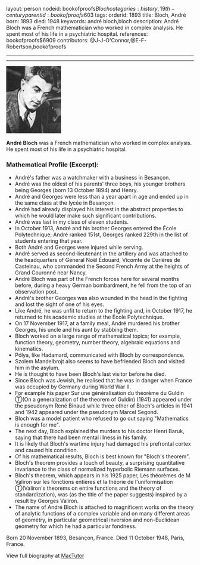 layout: person
nodeid: bookofproofs$Bloch
categories: history,19th-century
parentid: bookofproofs$603
tags: 
orderid: 1893
title: Bloch, André
born: 1893
died: 1948
keywords: andré bloch,bloch
description: André Bloch was a French mathematician who worked in complex analysis. He spent most of his life in a psychiatric hospital.
references: bookofproofs$6909
contributors: @J-J-O'Connor,@E-F-Robertson,bookofproofs

---



---

![Bloch.jpg](https://github.com/bookofproofs/bookofproofs.github.io/blob/main/_sources/_assets/images/portraits/Bloch.jpg?raw=true)

**André Bloch**  was a French mathematician who worked in complex analysis. He spent most of his life in a psychiatric hospital.

### Mathematical Profile (Excerpt):
* André's father was a watchmaker with a business in Besançon.
* André was the oldest of his parents' three boys, his younger brothers being Georges (born 13 October 1894) and Henry.
* André and Georges were less than a year apart in age and ended up in the same class at the lycée in Besançon.
* André had already displayed his interest in the abstract properties to which he would later make such significant contributions.
* André was last in my class of eleven students.
* In October 1913, André and his brother Georges entered the École Polytechnique; André ranked 151st, Georges ranked 229th  in the list of students entering that year.
* Both André and Georges were injured while serving.
* André served as second-lieutenant in the artillery and was attached to the headquarters of General Noël Édouard, Vicomte de Curières de Castelnau, who commanded the Second French Army at the heights of Grand Couronné near Nancy.
* André Bloch was part of the French forces here for several months before, during a heavy German bombardment, he fell from the top of an observation post.
* André's brother Georges was also wounded in the head in the fighting and lost the sight of one of his eyes.
* Like André, he was unfit to return to the fighting and, in October 1917, he returned to his academic studies at the École Polytechnique.
* On 17 November 1917, at a family meal, André murdered his brother Georges, his uncle and his aunt by stabbing them.
* Bloch worked on a large range of mathematical topics; for example, function theory, geometry, number theory, algebraic equations and kinematics.
* Pólya, like Hadamard, communicated with Bloch by correspondence.
* Szolem Mandelbrojt also seems to have befriended Bloch and visited him in the asylum.
* He is thought to have been Bloch's last visitor before he died.
* Since Bloch was Jewish, he realised that he was in danger when France was occupied by Germany during World War II.
* For example his paper Sur une généralisation du théorème du Guldin Ⓣ(On a generalization of the theorem of Guldin) (1941) appeared under the pseudonym René Binaud while three other of Bloch's articles in 1941 and 1942 appeared under the pseudonym Marcel Segond.
* Bloch was a model patient who refused to go out saying "Mathematics is enough for me".
* The next day, Bloch explained the murders to his doctor Henri Baruk, saying that there had been mental illness in his family.
* It is likely that Bloch's wartime injury had damaged his prefrontal cortex and caused his condition.
* Of his mathematical results, Bloch is best known for "Bloch's theorem".
* Bloch's theorem provides a touch of beauty, a surprising quantitative invariance to the class of normalized hyperbolic Riemann surfaces.
* Bloch's theorem, which appears in his 1925 paper, Les théorèmes de M Valiron sur les fonctions entières et la théorie de l'uniformisation Ⓣ(Valiron's theorems on entire functions and the theory of standardization), was (as the title of the paper suggests) inspired by a result by Georges Valiron.
* The name of André Bloch is attached to magnificent works on the theory of analytic functions of a complex variable and on many different areas of geometry, in particular geometrical inversion and non-Euclidean geometry for which he had a particular fondness.

Born 20 November 1893, Besançon, France. Died 11 October 1948, Paris, France.

View full biography at [MacTutor](https://mathshistory.st-andrews.ac.uk/Biographies/Bloch/)
